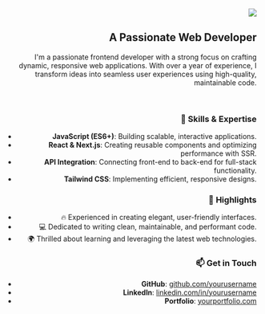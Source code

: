 <h3 align="right">
  <img src="https://readme-typing-svg.herokuapp.com/?font=Righteous&size=35&color=%23ff5733&center=true&vCenter=true&width=500&height=70&duration=4000&lines=Hi+There!+👋;+I'm+Muhammad+Arbaz+Uddin;" />
</h3>

<h2 align="right">A Passionate Web Developer</h2>

<p align="right">
  I'm a passionate frontend developer with a strong focus on crafting dynamic, responsive web applications. With over a year of experience, I transform ideas into seamless user experiences using high-quality, maintainable code.
</p>

<br/>

<div align="right">

### 🚀 Skills & Expertise

- **JavaScript (ES6+)**: Building scalable, interactive applications.
- **React & Next.js**: Creating reusable components and optimizing performance with SSR.
- **API Integration**: Connecting front-end to back-end for full-stack functionality.
- **Tailwind CSS**: Implementing efficient, responsive designs.

### 🌟 Highlights

- 🔥 Experienced in creating elegant, user-friendly interfaces.
- 💻 Dedicated to writing clean, maintainable, and performant code.
- 🌍 Thrilled about learning and leveraging the latest web technologies.

### 📫 Get in Touch

- **GitHub**: [github.com/yourusername](#)
- **LinkedIn**: [linkedin.com/in/yourusername](#)
- **Portfolio**: [yourportfolio.com](#)

</div>
